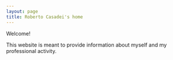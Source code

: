 ```yaml
---
layout: page
title: Roberto Casadei's home
---
```


Welcome!

This website is meant to provide information about myself and my professional activity.

